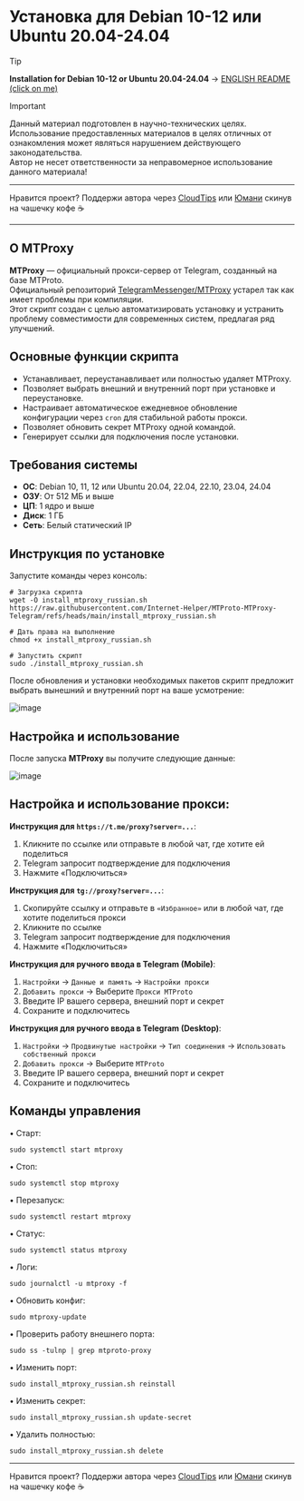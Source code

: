 # Установка для Debian 10-12 или Ubuntu 20.04-24.04

> [!TIP]
> **Installation for Debian 10-12 or Ubuntu 20.04-24.04** → [ENGLISH README (click on me)](https://github.com/Internet-Helper/MTProto-MTProxy-Telegram/blob/main/README.en.md)

> [!IMPORTANT] 
> Данный материал подготовлен в научно-технических целях. Использование предоставленных материалов в целях отличных от ознакомления может являться нарушением действующего законодательства.  
> Автор не несет ответственности за неправомерное использование данного материала!

***

Нравится проект? Поддержи автора через [CloudTips](https://pay.cloudtips.ru/p/8ec8a87c) или [Юмани](https://yoomoney.ru/to/41001945296522) скинув на чашечку кофе ☕ 

***

## О MTProxy
**MTProxy** — официальный прокси-сервер от Telegram, созданный на базе MTProto.  
Официальный репозиторий [TelegramMessenger/MTProxy](https://github.com/TelegramMessenger/MTProxy) устарел так как имеет проблемы при компиляции.  
Этот скрипт создан с целью автоматизировать установку и устранить проблему совместимости для современных систем, предлагая ряд улучшений.

## Основные функции скрипта

- Устанавливает, переустанавливает или полностью удаляет MTProxy.
- Позволяет выбрать внешний и внутренний порт при установке и переустановке.
- Настраивает автоматическое ежедневное обновление конфигурации через `cron` для стабильной работы прокси.
- Позволяет обновить секрет MTProxy одной командой.
- Генерирует ссылки для подключения после установки.

## Требования системы

- **ОС**: Debian 10, 11, 12 или Ubuntu 20.04, 22.04, 22.10, 23.04, 24.04
- **ОЗУ**: От 512 МБ и выше
- **ЦП**: 1 ядро и выше
- **Диск**: 1 ГБ
- **Сеть**: Белый статический IP

## Инструкция по установке

Запустите команды через консоль:

```
# Загрузка скрипта
wget -O install_mtproxy_russian.sh https://raw.githubusercontent.com/Internet-Helper/MTProto-MTProxy-Telegram/refs/heads/main/install_mtproxy_russian.sh

# Дать права на выполнение
chmod +x install_mtproxy_russian.sh

# Запустить скрипт
sudo ./install_mtproxy_russian.sh
```

После обновления и установки необходимых пакетов скрипт предложит выбрать вынешний и внутренний порт на ваше усмотрение:

![image](https://github.com/user-attachments/assets/d80e8ca9-98d2-4529-bc2b-0eed3519dc43)

## Настройка и использование

После запуска **MTProxy** вы получите следующие данные:

![image](https://github.com/user-attachments/assets/fc791989-12d9-441a-a4a2-1cb31e32abc4)

## Настройка и использование прокси:

**Инструкция для `https://t.me/proxy?server=...`**:
1. Кликните по ссылке или отправьте в любой чат, где хотите ей поделиться
2. Telegram запросит подтверждение для подключения
3. Нажмите «Подключиться»

**Инструкция для `tg://proxy?server=...`**:
1. Скопируйте ссылку и отправьте в `«Избранное»` или в любой чат, где хотите поделиться прокси
2. Кликните по ссылке
3. Telegram запросит подтверждение для подключения
4. Нажмите «Подключиться»

**Инструкция для ручного ввода в Telegram (Mobile)**:  
1. `Настройки` → `Данные и память` → `Настройки прокси`
2. `Добавить прокси` → Выберите `Прокси MTProto`
3. Введите IP вашего сервера, внешний порт и секрет
4. Сохраните и подключитесь

**Инструкция для ручного ввода в Telegram (Desktop)**:  
1. `Настройки` → `Продвинутые настройки` → `Тип соединения` → `Использовать собственный прокси`
2. `Добавить прокси` → Выберите `MTProto`
3. Введите IP вашего сервера, внешний порт и секрет
4. Сохраните и подключитесь

## Команды управления

• Старт:
```
sudo systemctl start mtproxy
```
• Стоп:
```
sudo systemctl stop mtproxy
```
• Перезапуск:
```
sudo systemctl restart mtproxy
```
• Статус:
```
sudo systemctl status mtproxy
```
• Логи:
```
sudo journalctl -u mtproxy -f
```
• Обновить конфиг:
```
sudo mtproxy-update
```
• Проверить работу внешнего порта:
```
sudo ss -tulnp | grep mtproto-proxy
```
• Изменить порт:
```
sudo install_mtproxy_russian.sh reinstall
```
• Изменить секрет:
```
sudo install_mtproxy_russian.sh update-secret
```
• Удалить полностью:
```
sudo install_mtproxy_russian.sh delete
```

***

Нравится проект? Поддержи автора через [CloudTips](https://pay.cloudtips.ru/p/8ec8a87c) или [Юмани](https://yoomoney.ru/to/41001945296522) скинув на чашечку кофе ☕ 
